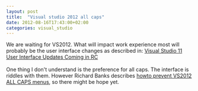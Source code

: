 ```yaml
---
layout: post
title:  "Visual studio 2012 all caps"
date: 2012-08-16T17:43:00+02:00
categories: visual_studio
---
```


We are waiting for VS2012. What will impact work experience most will probably be the user interface changes as described in: <a href="http://blogs.msdn.com/b/visualstudio/archive/2012/05/08/visual-studio-11-user-interface-updates-coming-in-rc.aspx">Visual Studio 11 User Interface Updates Coming in RC</a><br><br>
One thing I don't understand is the preference for all caps. The interface is riddles with them. However Richard Banks describes <a href="http://www.richard-banks.org/2012/06/how-to-prevent-visual-studio-2012-all.html">howto prevent VS2012 ALL CAPS menus</a>, so there might be hope yet.
<div style="clear: both;"></div>